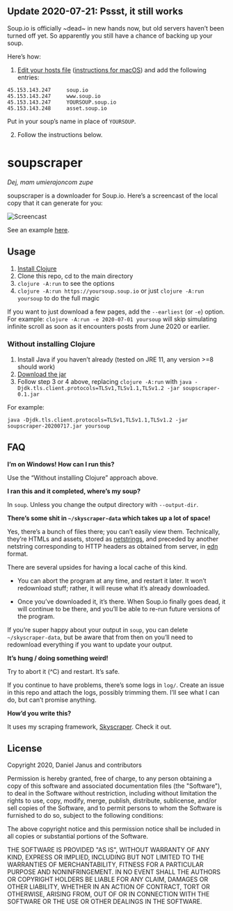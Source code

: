 ## Update 2020-07-21: Pssst, it still works

Soup.io is officially ~dead~ in new hands now, but old servers haven’t been turned off yet. So apparently you still have a chance of backing up your soup.

Here’s how:

1. [Edit your hosts file](https://support.rackspace.com/how-to/modify-your-hosts-file/) ([instructions for macOS](https://www.imore.com/how-edit-your-macs-hosts-file-and-why-you-would-want)) and add the following entries:

```
45.153.143.247     soup.io
45.153.143.247     www.soup.io
45.153.143.247     YOURSOUP.soup.io
45.153.143.248     asset.soup.io
```

Put in your soup’s name in place of `YOURSOUP`.

2. Follow the instructions below.

# soupscraper

_Dej, mam umierajoncom zupe_

soupscraper is a downloader for Soup.io. Here’s a screencast of the local copy that it can generate for you:

![Screencast](https://user-images.githubusercontent.com/43891/87584084-3fe0f180-c6dd-11ea-84d7-ba84d8824a3b.gif)

See an example [here](http://soup.tomash.eu/archive/).

## Usage

1. [Install Clojure](https://clojure.org/guides/getting_started#_clojure_installer_and_cli_tools)
2. Clone this repo, cd to the main directory
3. `clojure -A:run` to see the options
4. `clojure -A:run https://yoursoup.soup.io` or just `clojure -A:run yoursoup` to do the full magic

If you want to just download a few pages, add the `--earliest` (or `-e`) option. For example: `clojure -A:run -e 2020-07-01 yoursoup` will skip simulating infinite scroll as soon as it encounters posts from June 2020 or earlier.

### Without installing Clojure

1. Install Java if you haven’t already (tested on JRE 11, any version >=8 should work)
2. [Download the jar](https://github.com/nathell/soupscraper/releases)
3. Follow step 3 or 4 above, replacing `clojure -A:run` with `java -Djdk.tls.client.protocols=TLSv1,TLSv1.1,TLSv1.2 -jar soupscraper-0.1.jar`

For example:

```
java -Djdk.tls.client.protocols=TLSv1,TLSv1.1,TLSv1.2 -jar soupscraper-20200717.jar yoursoup
```

## FAQ

**I’m on Windows! How can I run this?**

Use the “Without installing Clojure” approach above.

**I ran this and it completed, where’s my soup?**

In `soup`. Unless you change the output directory with `--output-dir`.

**There’s some shit in `~/skyscraper-data` which takes up a lot of space!**

Yes, there’s a bunch of files there; you can’t easily view them. Technically, they’re HTMLs and assets, stored as [netstrings](https://cr.yp.to/proto/netstrings.txt), and preceded by another netstring corresponding to HTTP headers as obtained from server, in [edn](https://github.com/edn-format/edn) format.

There are several upsides for having a local cache of this kind.

- You can abort the program at any time, and restart it later. It won’t redownload stuff; rather, it will reuse what it’s already downloaded.

- Once you’ve downloaded it, it’s there. When Soup.io finally goes dead, it will continue to be there, and you’ll be able to re-run future versions of the program.

If you’re super happy about your output in `soup`, you can delete `~/skyscraper-data`, but be aware that from then on you’ll need to redownload everything if you want to update your output.

**It’s hung / doing something weird!**

Try to abort it (^C) and restart. It’s safe.

If you continue to have problems, there’s some logs in `log/`. Create an issue in this repo and attach the logs, possibly trimming them. I’ll see what I can do, but can’t promise anything.

**How’d you write this?**

It uses my scraping framework, [Skyscraper](https://github.com/nathell/skyscraper). Check it out.

## License

Copyright 2020, Daniel Janus and contributors

Permission is hereby granted, free of charge, to any person obtaining a copy of this software and associated documentation files (the "Software"), to deal in the Software without restriction, including without limitation the rights to use, copy, modify, merge, publish, distribute, sublicense, and/or sell copies of the Software, and to permit persons to whom the Software is furnished to do so, subject to the following conditions:

The above copyright notice and this permission notice shall be included in all copies or substantial portions of the Software.

THE SOFTWARE IS PROVIDED "AS IS", WITHOUT WARRANTY OF ANY KIND, EXPRESS OR IMPLIED, INCLUDING BUT NOT LIMITED TO THE WARRANTIES OF MERCHANTABILITY, FITNESS FOR A PARTICULAR PURPOSE AND NONINFRINGEMENT. IN NO EVENT SHALL THE AUTHORS OR COPYRIGHT HOLDERS BE LIABLE FOR ANY CLAIM, DAMAGES OR OTHER LIABILITY, WHETHER IN AN ACTION OF CONTRACT, TORT OR OTHERWISE, ARISING FROM, OUT OF OR IN CONNECTION WITH THE SOFTWARE OR THE USE OR OTHER DEALINGS IN THE SOFTWARE.
